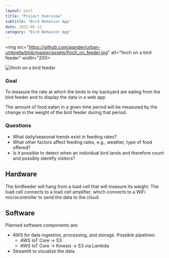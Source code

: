 ```yaml
---
layout: post
title: "Project Overview"
subtitle: "Bird Behavior App"
date: 2023-06-12
category: "Bird Behavior App"
---
```


<img src="https://github.com/ajander/urban-umbrella/blob/master/assets/finch_on_feeder.jpg" alt="finch on a bird feeder" width="200>

![finch on a bird feeder](/urban-umbrella/assets/finch_on_feeder.jpg)

### Goal
To measure the rate at which the birds in my backyard are eating from the bird feeder and to display the data in a web app. 

The amount of food eaten in a given time period will be measured by the change in the weight of the bird feeder during that period. 

### Questions

* What daily/seasonal trends exist in feeding rates?
* What other factors affect feeding rates, e.g., weather, type of food offered?
* Is it possible to detect when an individual bird lands and therefore count and possibly identify visitors?

## Hardware

The birdfeeder will hang from a load cell that will measure its weight. The load cell connects to a load cell amplifier, which connects to a WiFi microcontroller to send the data to the cloud.

## Software

Planned software components are:
* AWS for data ingestion, processing, and storage. Possible pipelines:
  * AWS IoT Core &rarr; S3
  * AWS IoT Core  &rarr; Kinesis  &rarr; S3 via Lambda
* Streamlit to visualize the data
